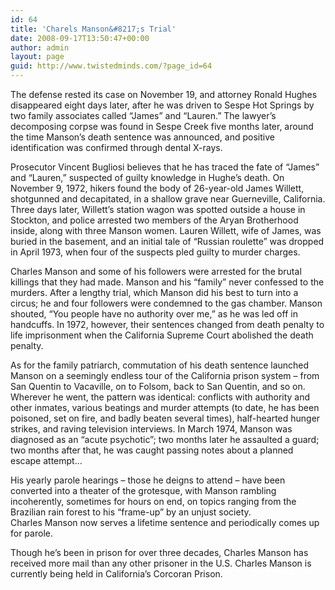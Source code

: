 ```yaml
---
id: 64
title: 'Charels Manson&#8217;s Trial'
date: 2008-09-17T13:50:47+00:00
author: admin
layout: page
guid: http://www.twistedminds.com/?page_id=64
---
```

<p class="dropcap-first">
  The defense rested its case on November 19, and attorney Ronald Hughes disappeared eight days later, after he was driven to Sespe Hot Springs by two family associates called &#8220;James&#8221; and &#8220;Lauren.&#8221; The lawyer&#8217;s decomposing corpse was found in Sespe Creek five months later, around the time Manson&#8217;s death sentence was announced, and positive identification was confirmed through dental X-rays.
</p>

Prosecutor Vincent Bugliosi believes that he has traced the fate of &#8220;James&#8221; and &#8220;Lauren,&#8221; suspected of guilty knowledge in Hughe&#8217;s death. On November 9, 1972, hikers found the body of 26-year-old James Willett, shotgunned and decapitated, in a shallow grave near Guerneville, California. Three days later, Willett&#8217;s station wagon was spotted outside a house in Stockton, and police arrested two members of the Aryan Brotherhood inside, along with three Manson women. Lauren Willett, wife of James, was buried in the basement, and an initial tale of &#8220;Russian roulette&#8221; was dropped in April 1973, when four of the suspects pled guilty to murder charges. 

Charles Manson and some of his followers were arrested for the brutal killings that they had made. Manson and his &#8220;family&#8221; never confessed to the murders. After a lengthy trial, which Manson did his best to turn into a circus; he and four followers were condemned to the gas chamber. Manson shouted, &#8220;You people have no authority over me,&#8221; as he was led off in handcuffs. In 1972, however, their sentences changed from death penalty to life imprisonment when the California Supreme Court abolished the death penalty. 

As for the family patriarch, commutation of his death sentence launched Manson on a seemingly endless tour of the California prison system &#8211; from San Quentin to Vacaville, on to Folsom, back to San Quentin, and so on. Wherever he went, the pattern was identical: conflicts with authority and other inmates, various beatings and murder attempts (to date, he has been poisoned, set on fire, and badly beaten several times), half-hearted hunger strikes, and raving television interviews. In March 1974, Manson was diagnosed as an &#8220;acute psychotic&#8221;; two months later he assaulted a guard; two months after that, he was caught passing notes about a planned escape attempt&#8230;

His yearly parole hearings &#8211; those he deigns to attend &#8211; have been converted into a theater of the grotesque, with Manson rambling incoherently, sometimes for hours on end, on topics ranging from the Brazilian rain forest to his &#8220;frame-up&#8221; by an unjust society.  
Charles Manson now serves a lifetime sentence and periodically comes up for parole. 

Though he&#8217;s been in prison for over three decades, Charles Manson has received more mail than any other prisoner in the U.S. Charles Manson is currently being held in California&#8217;s Corcoran Prison.